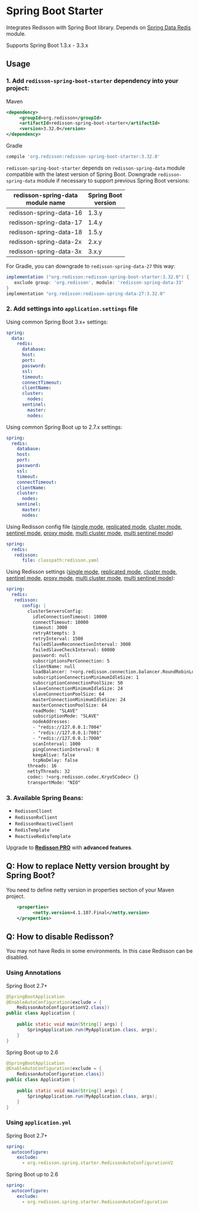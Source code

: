 # Spring Boot Starter

Integrates Redisson with Spring Boot library. Depends on [Spring Data Redis](https://github.com/redisson/redisson/tree/master/redisson-spring-data#spring-data-redis-integration) module.

Supports Spring Boot 1.3.x - 3.3.x

## Usage

### 1. Add `redisson-spring-boot-starter` dependency into your project:

Maven

```xml
<dependency>
     <groupId>org.redisson</groupId>
     <artifactId>redisson-spring-boot-starter</artifactId>
     <version>3.32.0</version>
</dependency>
```

Gradle

```groovy
compile 'org.redisson:redisson-spring-boot-starter:3.32.0'
```

`redisson-spring-boot-starter` depends on `redisson-spring-data` module compatible with the latest version of Spring Boot. Downgrade `redisson-spring-data` module if necessary to support previous Spring Boot versions:

|redisson-spring-data<br/>module name|Spring Boot<br/>version|
|----------------------------|-------------------|
|redisson-spring-data-16     |1.3.y              |
|redisson-spring-data-17     |1.4.y              |
|redisson-spring-data-18     |1.5.y              |
|redisson-spring-data-2x     |2.x.y              |
|redisson-spring-data-3x     |3.x.y              |

For Gradle, you can downgrade to `redisson-spring-data-27` this way:

```groovy
implementation ("org.redisson:redisson-spring-boot-starter:3.32.0") {
   exclude group: 'org.redisson', module: 'redisson-spring-data-33'
}
implementation "org.redisson:redisson-spring-data-27:3.32.0"
```

### 2. Add settings into `application.settings` file

Using common Spring Boot 3.x+ settings:

```yaml
spring:
  data:
    redis:
      database: 
      host:
      port:
      password:
      ssl: 
      timeout:
      connectTimeout:
      clientName:
      cluster:
        nodes:
      sentinel:
        master:
        nodes:
```

Using common Spring Boot up to 2.7.x settings:

```yaml
spring:
  redis:
    database: 
    host:
    port:
    password:
    ssl: 
    timeout:
    connectTimeout:
    clientName:
    cluster:
      nodes:
    sentinel:
      master:
      nodes:
```


Using Redisson config file ([single mode](https://github.com/redisson/redisson/wiki/2.-Configuration#262-single-instance-yaml-config-format),
[replicated mode](https://github.com/redisson/redisson/wiki/2.-Configuration#252-replicated-yaml-config-format),
[cluster mode](https://github.com/redisson/redisson/wiki/2.-Configuration#242-cluster-yaml-config-format),
[sentinel mode](https://github.com/redisson/redisson/wiki/2.-Configuration#272-sentinel-yaml-config-format),
[proxy mode](https://github.com/redisson/redisson/wiki/2.-Configuration#292-proxy-mode-yaml-config-format), [multi cluster mode](https://github.com/redisson/redisson/wiki/2.-Configuration/#2102-cluster-yaml-config-format), [multi sentinel mode](https://github.com/redisson/redisson/wiki/2.-Configuration#2112-multi-sentinel-yaml-config-format))


```yaml
spring:
  redis:
   redisson: 
      file: classpath:redisson.yaml
```

Using Redisson settings ([single mode](https://github.com/redisson/redisson/wiki/2.-Configuration#262-single-instance-yaml-config-format),
[replicated mode](https://github.com/redisson/redisson/wiki/2.-Configuration#252-replicated-yaml-config-format),
[cluster mode](https://github.com/redisson/redisson/wiki/2.-Configuration#242-cluster-yaml-config-format),
[sentinel mode](https://github.com/redisson/redisson/wiki/2.-Configuration#272-sentinel-yaml-config-format),
[proxy mode](https://github.com/redisson/redisson/wiki/2.-Configuration#292-proxy-mode-yaml-config-format), [multi cluster mode](https://github.com/redisson/redisson/wiki/2.-Configuration/#210-multi-cluster-mode), [multi sentinel mode](https://github.com/redisson/redisson/wiki/2.-Configuration/#211-multi-sentinel-mode)):

```yaml
spring:
  redis:
   redisson: 
      config: |
        clusterServersConfig:
          idleConnectionTimeout: 10000
          connectTimeout: 10000
          timeout: 3000
          retryAttempts: 3
          retryInterval: 1500
          failedSlaveReconnectionInterval: 3000
          failedSlaveCheckInterval: 60000
          password: null
          subscriptionsPerConnection: 5
          clientName: null
          loadBalancer: !<org.redisson.connection.balancer.RoundRobinLoadBalancer> {}
          subscriptionConnectionMinimumIdleSize: 1
          subscriptionConnectionPoolSize: 50
          slaveConnectionMinimumIdleSize: 24
          slaveConnectionPoolSize: 64
          masterConnectionMinimumIdleSize: 24
          masterConnectionPoolSize: 64
          readMode: "SLAVE"
          subscriptionMode: "SLAVE"
          nodeAddresses:
          - "redis://127.0.0.1:7004"
          - "redis://127.0.0.1:7001"
          - "redis://127.0.0.1:7000"
          scanInterval: 1000
          pingConnectionInterval: 0
          keepAlive: false
          tcpNoDelay: false
        threads: 16
        nettyThreads: 32
        codec: !<org.redisson.codec.Kryo5Codec> {}
        transportMode: "NIO"

```

### 3. Available Spring Beans:

- `RedissonClient`  
- `RedissonRxClient`  
- `RedissonReactiveClient`  
- `RedisTemplate`  
- `ReactiveRedisTemplate`  

Upgrade to __[Redisson PRO](https://redisson.pro)__ with **advanced features**.

## Q: How to replace Netty version brought by Spring Boot?

You need to define netty version in properties section of your Maven project.

```xml
    <properties>
          <netty.version>4.1.107.Final</netty.version> 
    </properties>
```

## Q: How to disable Redisson?

You may not have Redis in some environments. In this case Redisson can be disabled.

### Using Annotations

Spring Boot 2.7+

```java
@SpringBootApplication
@EnableAutoConfiguration(exclude = {
    RedissonAutoConfigurationV2.class})
public class Application {
   
    public static void main(String[] args) {
        SpringApplication.run(MyApplication.class, args);
    }
}
```

Spring Boot up to 2.6
```java
@SpringBootApplication
@EnableAutoConfiguration(exclude = {
    RedissonAutoConfiguration.class})
public class Application {
   
    public static void main(String[] args) {
        SpringApplication.run(MyApplication.class, args);
    }
}
```


### Using `application.yml`

Spring Boot 2.7+
```yaml
spring:
  autoconfigure:
    exclude:
      - org.redisson.spring.starter.RedissonAutoConfigurationV2
```

Spring Boot up to 2.6
```yaml
spring:
  autoconfigure:
    exclude:
      - org.redisson.spring.starter.RedissonAutoConfiguration
```
